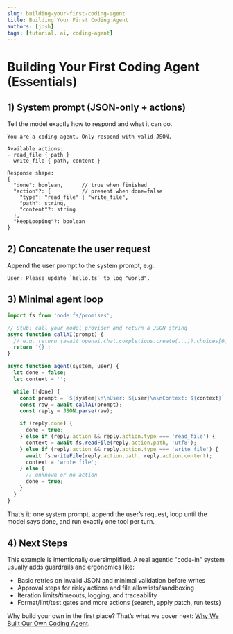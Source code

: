 ```yaml
---
slug: building-your-first-coding-agent
title: Building Your First Coding Agent
authors: [josh]
tags: [tutorial, ai, coding-agent]
---
```


# Building Your First Coding Agent (Essentials)

## 1) System prompt (JSON-only + actions)

Tell the model exactly how to respond and what it can do.

```
You are a coding agent. Only respond with valid JSON.

Available actions:
- read_file { path }
- write_file { path, content }

Response shape:
{
  "done": boolean,      // true when finished
  "action"?: {          // present when done=false
    "type": "read_file" | "write_file",
    "path": string,
    "content"?: string
  },
  "keepLooping"?: boolean
}
```

## 2) Concatenate the user request

Append the user prompt to the system prompt, e.g.:

```
User: Please update `hello.ts` to log "world".
```

## 3) Minimal agent loop

```js
import fs from 'node:fs/promises';

// Stub: call your model provider and return a JSON string
async function callAI(prompt) {
  // e.g. return (await openai.chat.completions.create(...)).choices[0].message.content
  return '{}';
}

async function agent(system, user) {
  let done = false;
  let context = '';

  while (!done) {
    const prompt = `${system}\n\nUser: ${user}\n\nContext: ${context}`;
    const raw = await callAI(prompt);
    const reply = JSON.parse(raw);

    if (reply.done) {
      done = true;
    } else if (reply.action && reply.action.type === 'read_file') {
      context = await fs.readFile(reply.action.path, 'utf8');
    } else if (reply.action && reply.action.type === 'write_file') {
      await fs.writeFile(reply.action.path, reply.action.content);
      context = 'wrote file';
    } else {
      // unknown or no action
      done = true;
    }
  }
}
```

That’s it: one system prompt, append the user’s request, loop until the model says done, and run exactly one tool per turn.

## 4) Next Steps

This example is intentionally oversimplified. A real agentic "code-in" system usually adds guardrails and ergonomics like:

- Basic retries on invalid JSON and minimal validation before writes
- Approval steps for risky actions and file allowlists/sandboxing
- Iteration limits/timeouts, logging, and traceability
- Format/lint/test gates and more actions (search, apply patch, run tests)

Why build your own in the first place? That’s what we cover next: [Why We Built Our Own Coding Agent](/blog/why-we-built-our-own-coding-agent).
